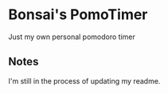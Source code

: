 # Bonsai's PomoTimer

Just my own personal pomodoro timer

## Notes

I'm still in the process of updating my readme.
